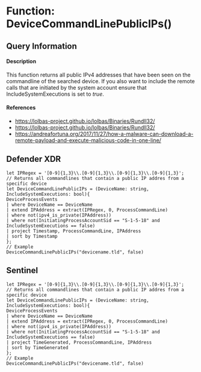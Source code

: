 # Function: DeviceCommandLinePublicIPs()

## Query Information

#### Description
This function returns all public IPv4 addresses that have been seen on the commandline of the searched device. If you also want to include the remote calls that are initiated by the system account ensure that IncludeSystemExecutions is set to *true*.

#### References
- https://lolbas-project.github.io/lolbas/Binaries/Rundll32/
- https://lolbas-project.github.io/lolbas/Binaries/Rundll32/
- https://andreafortuna.org/2017/11/27/how-a-malware-can-download-a-remote-payload-and-execute-malicious-code-in-one-line/

## Defender XDR
```
let IPRegex = '[0-9]{1,3}\\.[0-9]{1,3}\\.[0-9]{1,3}\\.[0-9]{1,3}';
// Returns all commandlines that contain a public IP addres from a specific device
let DeviceCommandLinePublicIPs = (DeviceName: string, IncludeSystemExecutions: bool){
DeviceProcessEvents
| where DeviceName == DeviceName
| extend IPAddress = extract(IPRegex, 0, ProcessCommandLine)
| where not(ipv4_is_private(IPAddress))
| where not(InitiatingProcessAccountSid == "S-1-5-18" and IncludeSystemExecutions == false)
| project Timestamp, ProcessCommandLine, IPAddress
| sort by Timestamp
};
// Example
DeviceCommandLinePublicIPs("devicename.tld", false)
```
## Sentinel
```
let IPRegex = '[0-9]{1,3}\\.[0-9]{1,3}\\.[0-9]{1,3}\\.[0-9]{1,3}';
// Returns all commandlines that contain a public IP addres from a specific device
let DeviceCommandLinePublicIPs = (DeviceName: string, IncludeSystemExecutions: bool){
DeviceProcessEvents
| where DeviceName == DeviceName
| extend IPAddress = extract(IPRegex, 0, ProcessCommandLine)
| where not(ipv4_is_private(IPAddress))
| where not(InitiatingProcessAccountSid == "S-1-5-18" and IncludeSystemExecutions == false)
| project TimeGenerated, ProcessCommandLine, IPAddress
| sort by TimeGenerated
};
// Example
DeviceCommandLinePublicIPs("devicename.tld", false)
```
